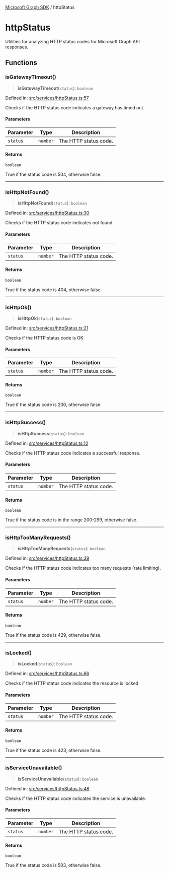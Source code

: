 [Microsoft Graph SDK](README.md) / httpStatus

# httpStatus

Utilities for analyzing HTTP status codes for Microsoft Graph API responses.

## Functions

### isGatewayTimeout()

> **isGatewayTimeout**(`status`): `boolean`

Defined in: [src/services/httpStatus.ts:57](https://github.com/Future-Secure-AI/microsoft-graph/blob/main/src/services/httpStatus.ts#L57)

Checks if the HTTP status code indicates a gateway has timed out.

#### Parameters

| Parameter | Type | Description |
| ------ | ------ | ------ |
| `status` | `number` | The HTTP status code. |

#### Returns

`boolean`

True if the status code is 504, otherwise false.

***

### isHttpNotFound()

> **isHttpNotFound**(`status`): `boolean`

Defined in: [src/services/httpStatus.ts:30](https://github.com/Future-Secure-AI/microsoft-graph/blob/main/src/services/httpStatus.ts#L30)

Checks if the HTTP status code indicates not found.

#### Parameters

| Parameter | Type | Description |
| ------ | ------ | ------ |
| `status` | `number` | The HTTP status code. |

#### Returns

`boolean`

True if the status code is 404, otherwise false.

***

### isHttpOk()

> **isHttpOk**(`status`): `boolean`

Defined in: [src/services/httpStatus.ts:21](https://github.com/Future-Secure-AI/microsoft-graph/blob/main/src/services/httpStatus.ts#L21)

Checks if the HTTP status code is OK

#### Parameters

| Parameter | Type | Description |
| ------ | ------ | ------ |
| `status` | `number` | The HTTP status code. |

#### Returns

`boolean`

True if the status code is 200, otherwise false.

***

### isHttpSuccess()

> **isHttpSuccess**(`status`): `boolean`

Defined in: [src/services/httpStatus.ts:12](https://github.com/Future-Secure-AI/microsoft-graph/blob/main/src/services/httpStatus.ts#L12)

Checks if the HTTP status code indicates a successful response.

#### Parameters

| Parameter | Type | Description |
| ------ | ------ | ------ |
| `status` | `number` | The HTTP status code. |

#### Returns

`boolean`

True if the status code is in the range 200-299, otherwise false.

***

### isHttpTooManyRequests()

> **isHttpTooManyRequests**(`status`): `boolean`

Defined in: [src/services/httpStatus.ts:39](https://github.com/Future-Secure-AI/microsoft-graph/blob/main/src/services/httpStatus.ts#L39)

Checks if the HTTP status code indicates too many requests (rate limiting).

#### Parameters

| Parameter | Type | Description |
| ------ | ------ | ------ |
| `status` | `number` | The HTTP status code. |

#### Returns

`boolean`

True if the status code is 429, otherwise false.

***

### isLocked()

> **isLocked**(`status`): `boolean`

Defined in: [src/services/httpStatus.ts:66](https://github.com/Future-Secure-AI/microsoft-graph/blob/main/src/services/httpStatus.ts#L66)

Checks if the HTTP status code indicates the resource is locked

#### Parameters

| Parameter | Type | Description |
| ------ | ------ | ------ |
| `status` | `number` | The HTTP status code. |

#### Returns

`boolean`

True if the status code is 423, otherwise false.

***

### isServiceUnavailable()

> **isServiceUnavailable**(`status`): `boolean`

Defined in: [src/services/httpStatus.ts:48](https://github.com/Future-Secure-AI/microsoft-graph/blob/main/src/services/httpStatus.ts#L48)

Checks if the HTTP status code indicates the service is unavailable.

#### Parameters

| Parameter | Type | Description |
| ------ | ------ | ------ |
| `status` | `number` | The HTTP status code. |

#### Returns

`boolean`

True if the status code is 503, otherwise false.
